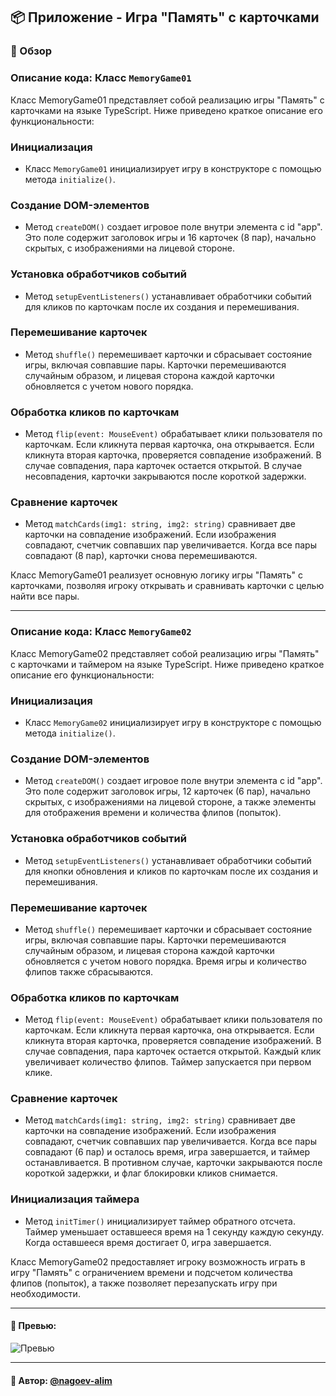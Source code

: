 ## 📦 Приложение - Игра "Память" с карточками

### 🚀 Обзор
### Описание кода: Класс `MemoryGame01`

Класс MemoryGame01 представляет собой реализацию игры "Память" с карточками на языке TypeScript. Ниже приведено краткое описание его функциональности:

### Инициализация

- Класс `MemoryGame01` инициализирует игру в конструкторе с помощью метода `initialize()`.

### Создание DOM-элементов

- Метод `createDOM()` создает игровое поле внутри элемента с id "app". Это поле содержит заголовок игры и 16 карточек (8 пар), начально скрытых, с изображениями на лицевой стороне.

### Установка обработчиков событий

- Метод `setupEventListeners()` устанавливает обработчики событий для кликов по карточкам после их создания и перемешивания.

### Перемешивание карточек

- Метод `shuffle()` перемешивает карточки и сбрасывает состояние игры, включая совпавшие пары. Карточки перемешиваются случайным образом, и лицевая сторона каждой карточки обновляется с учетом нового порядка.

### Обработка кликов по карточкам

- Метод `flip(event: MouseEvent)` обрабатывает клики пользователя по карточкам. Если кликнута первая карточка, она открывается. Если кликнута вторая карточка, проверяется совпадение изображений. В случае совпадения, пара карточек остается открытой. В случае несовпадения, карточки закрываются после короткой задержки.

### Сравнение карточек

- Метод `matchCards(img1: string, img2: string)` сравнивает две карточки на совпадение изображений. Если изображения совпадают, счетчик совпавших пар увеличивается. Когда все пары совпадают (8 пар), карточки снова перемешиваются.

Класс MemoryGame01 реализует основную логику игры "Память" с карточками, позволяя игроку открывать и сравнивать карточки с целью найти все пары.

---
### Описание кода: Класс `MemoryGame02`

Класс MemoryGame02 представляет собой реализацию игры "Память" с карточками и таймером на языке TypeScript. Ниже приведено краткое описание его функциональности:

### Инициализация

- Класс `MemoryGame02` инициализирует игру в конструкторе с помощью метода `initialize()`.

### Создание DOM-элементов

- Метод `createDOM()` создает игровое поле внутри элемента с id "app". Это поле содержит заголовок игры, 12 карточек (6 пар), начально скрытых, с изображениями на лицевой стороне, а также элементы для отображения времени и количества флипов (попыток).

### Установка обработчиков событий

- Метод `setupEventListeners()` устанавливает обработчики событий для кнопки обновления и кликов по карточкам после их создания и перемешивания.

### Перемешивание карточек

- Метод `shuffle()` перемешивает карточки и сбрасывает состояние игры, включая совпавшие пары. Карточки перемешиваются случайным образом, и лицевая сторона каждой карточки обновляется с учетом нового порядка. Время игры и количество флипов также сбрасываются.

### Обработка кликов по карточкам

- Метод `flip(event: MouseEvent)` обрабатывает клики пользователя по карточкам. Если кликнута первая карточка, она открывается. Если кликнута вторая карточка, проверяется совпадение изображений. В случае совпадения, пара карточек остается открытой. Каждый клик увеличивает количество флипов. Таймер запускается при первом клике.

### Сравнение карточек

- Метод `matchCards(img1: string, img2: string)` сравнивает две карточки на совпадение изображений. Если изображения совпадают, счетчик совпавших пар увеличивается. Когда все пары совпадают (6 пар) и осталось время, игра завершается, и таймер останавливается. В противном случае, карточки закрываются после короткой задержки, и флаг блокировки кликов снимается.

### Инициализация таймера

- Метод `initTimer()` инициализирует таймер обратного отсчета. Таймер уменьшает оставшееся время на 1 секунду каждую секунду. Когда оставшееся время достигает 0, игра завершается.

Класс MemoryGame02 предоставляет игроку возможность играть в игру "Память" с ограничением времени и подсчетом количества флипов (попыток), а также позволяет перезапускать игру при необходимости.

---

#### 🌄 Превью:

![Превью](https://lh3.googleusercontent.com/drive-viewer/AITFw-yOMOIPGauDjJ4801HWPJ4GYXj8989YTJc76S6o8oUeyd2o1TcvD_uar_ObWxgStALzjTib-HZVB2V3WVxImUi0Q95f8w=s1600)


-----

#### 🙌 Автор: [@nagoev-alim](https://github.com/nagoev-alim)

